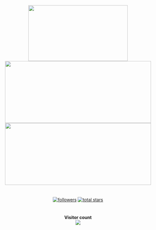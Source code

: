 #
<p align="center">
  <img src ="https://github-readme-stats.vercel.app/api/top-langs/?username=SenchaBrest&langs_count=8&theme=onedark" width="320" height="180">
  <img src ="https://github-readme-stats.vercel.app/api?username=SenchaBrest&show_icons=true&theme=onedark&count_private=false" width="470" height="200">
  <img src ="https://github-readme-stats.vercel.app/api/wakatime?username=SenchaBrest&v=2&theme=onedark" width="470" height="200">
</p>

#

<p align="center">
      <a href="https://github.com/SenchaBrest?tab=followers">
         <img alt="followers" title="Follow me on Github" src="https://custom-icon-badges.demolab.com/github/followers/SenchaBrest?color=236ad3&labelColor=1155ba&style=for-the-badge&logo=person-add&label=Follow&logoColor=white"/></a>
      <a href="https://github.com/SenchaBrest?tab=repositories&sort=stargazers">
         <img alt="total stars" title="Total stars on GitHub" src="https://custom-icon-badges.demolab.com/github/stars/SenchaBrest?color=55960c&style=for-the-badge&labelColor=488207&logo=star"/></a>
   </p>

# 

<p align="center"> 
  <b>Visitor count</b><br>
  <img src="https://profile-counter.glitch.me/SenchaBrest/count.svg" />
</p>

#
